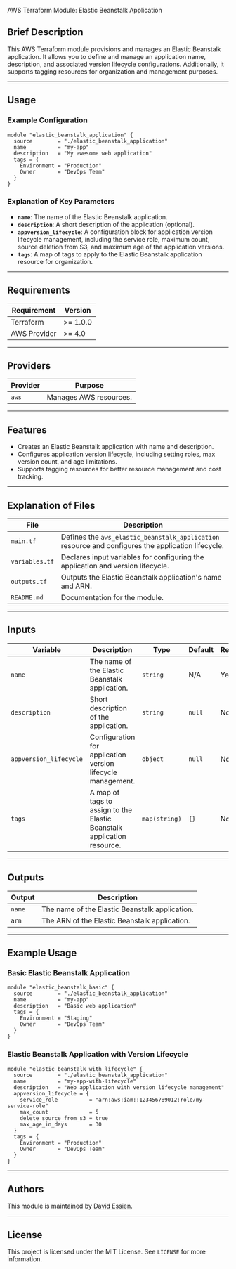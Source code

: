 AWS Terraform Module: Elastic Beanstalk Application

## Brief Description

This AWS Terraform module provisions and manages an Elastic Beanstalk application. It allows you to define and manage an application name, description, and associated version lifecycle configurations. Additionally, it supports tagging resources for organization and management purposes.

---

## Usage

### Example Configuration

```hcl
module "elastic_beanstalk_application" {
  source        = "./elastic_beanstalk_application"
  name          = "my-app"
  description   = "My awesome web application"
  tags = {
    Environment = "Production"
    Owner       = "DevOps Team"
  }
}
```

### Explanation of Key Parameters

- **`name`**: The name of the Elastic Beanstalk application.
- **`description`**: A short description of the application (optional).
- **`appversion_lifecycle`**: A configuration block for application version lifecycle management, including the service role, maximum count, source deletion from S3, and maximum age of the application versions.
- **`tags`**: A map of tags to apply to the Elastic Beanstalk application resource for organization.

---

## Requirements

| **Requirement** | **Version** |
| --------------- | ----------- |
| Terraform       | >= 1.0.0    |
| AWS Provider    | >= 4.0      |

---

## Providers

| **Provider** | **Purpose**            |
| ------------ | ---------------------- |
| `aws`        | Manages AWS resources. |

---

## Features

- Creates an Elastic Beanstalk application with name and description.
- Configures application version lifecycle, including setting roles, max version count, and age limitations.
- Supports tagging resources for better resource management and cost tracking.

---

## Explanation of Files

| **File**       | **Description**                                                                                    |
| -------------- | -------------------------------------------------------------------------------------------------- |
| `main.tf`      | Defines the `aws_elastic_beanstalk_application` resource and configures the application lifecycle. |
| `variables.tf` | Declares input variables for configuring the application and version lifecycle.                    |
| `outputs.tf`   | Outputs the Elastic Beanstalk application's name and ARN.                                          |
| `README.md`    | Documentation for the module.                                                                      |

---

## Inputs

| **Variable**           | **Description**                                                        | **Type**      | **Default** | **Required** |
| ---------------------- | ---------------------------------------------------------------------- | ------------- | ----------- | ------------ |
| `name`                 | The name of the Elastic Beanstalk application.                         | `string`      | N/A         | Yes          |
| `description`          | Short description of the application.                                  | `string`      | `null`      | No           |
| `appversion_lifecycle` | Configuration for application version lifecycle management.            | `object`      | `null`      | No           |
| `tags`                 | A map of tags to assign to the Elastic Beanstalk application resource. | `map(string)` | `{}`        | No           |

---

## Outputs

| **Output** | **Description**                                |
| ---------- | ---------------------------------------------- |
| `name`     | The name of the Elastic Beanstalk application. |
| `arn`      | The ARN of the Elastic Beanstalk application.  |

---

## Example Usage

### Basic Elastic Beanstalk Application

```hcl
module "elastic_beanstalk_basic" {
  source        = "./elastic_beanstalk_application"
  name          = "my-app"
  description   = "Basic web application"
  tags = {
    Environment = "Staging"
    Owner       = "DevOps Team"
  }
}
```

### Elastic Beanstalk Application with Version Lifecycle

```hcl
module "elastic_beanstalk_with_lifecycle" {
  source        = "./elastic_beanstalk_application"
  name          = "my-app-with-lifecycle"
  description   = "Web application with version lifecycle management"
  appversion_lifecycle = {
    service_role          = "arn:aws:iam::123456789012:role/my-service-role"
    max_count             = 5
    delete_source_from_s3 = true
    max_age_in_days       = 30
  }
  tags = {
    Environment = "Production"
    Owner       = "DevOps Team"
  }
}
```

---

## Authors

This module is maintained by [David Essien](https://davidessien.com).

---

## License

This project is licensed under the MIT License. See `LICENSE` for more information.
